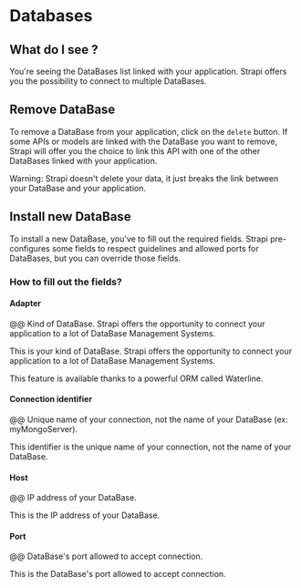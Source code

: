 # Databases

## What do I see ?

You're seeing the DataBases list linked with your application.
Strapi offers you the possibility to connect to multiple DataBases.

## Remove DataBase

To remove a DataBase from your application, click on the `delete` button.
If some APIs or models are linked with the DataBase you want to remove,
Strapi will offer you the choice to link this API with one of the
other DataBases linked with your application.

Warning: Strapi doesn't delete your data, it just breaks the link between
your DataBase and your application.

## Install new DataBase

To install a new DataBase, you've to fill out the required fields. Strapi
pre-configures some fields to respect guidelines and allowed ports for DataBases,
but you can override those fields.

### How to fill out the fields?

#### Adapter

@@ Kind of DataBase. Strapi offers the opportunity to connect your application to
a lot of DataBase Management Systems.

This is your kind of DataBase. Strapi offers the opportunity to connect your
application to a lot of DataBase Management Systems. 

This feature is available thanks to a powerful ORM called Waterline.

#### Connection identifier

@@ Unique name of your connection, not the name of your DataBase (ex: myMongoServer).

This identifier is the unique name of your connection, not the name of your DataBase.

#### Host

@@ IP address of your DataBase.

This is the IP address of your DataBase.

#### Port

@@ DataBase's port allowed to accept connection.

This is the DataBase's port allowed to accept connection.
